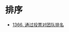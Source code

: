# 排序

- [1366. 通过投票对团队排名](https://github.com/DeZhao-Zhang/data_tructures_and_algorithms/tree/main/leetcode/1366.%20%E9%80%9A%E8%BF%87%E6%8A%95%E7%A5%A8%E5%AF%B9%E5%9B%A2%E9%98%9F%E6%8E%92%E5%90%8D)

